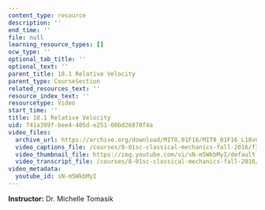 ```yaml
---
content_type: resource
description: ''
end_time: ''
file: null
learning_resource_types: []
ocw_type: ''
optional_tab_title: ''
optional_text: ''
parent_title: 18.1 Relative Velocity
parent_type: CourseSection
related_resources_text: ''
resource_index_text: ''
resourcetype: Video
start_time: ''
title: 18.1 Relative Velocity
uid: 741a399f-bee4-405d-e251-60bd26870f4a
video_files:
  archive_url: https://archive.org/download/MIT8.01F16/MIT8_01F16_L18v01_360p.mp4
  video_captions_file: /courses/8-01sc-classical-mechanics-fall-2016/f33206e9cbb25b33b1105249b9d09162_sN-m5WkbMyI.vtt
  video_thumbnail_file: https://img.youtube.com/vi/sN-m5WkbMyI/default.jpg
  video_transcript_file: /courses/8-01sc-classical-mechanics-fall-2016/90c144eaf43266d22681be5aa82d2209_sN-m5WkbMyI.pdf
video_metadata:
  youtube_id: sN-m5WkbMyI
---
```


**Instructor:** Dr. Michelle Tomasik